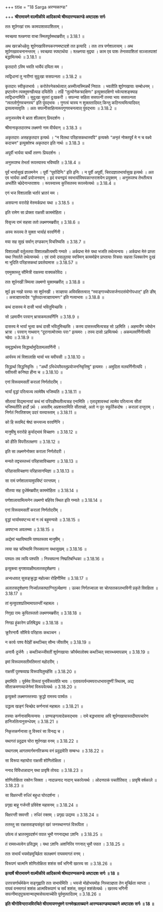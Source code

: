 +++
title = "18 Sarga अरण्यकाण्डः"

+++
**श्रीरामायणे वाल्मीकीये आदिकाव्ये श्रीमदारण्यकाण्डे अष्टादशः सर्गः**

ततः शूर्पणखां रामः कामपाशावपाशिताम् ।

स्वच्छया श्लक्ष्णया वाचा स्मितपूर्वमथाब्रवीत् ॥ 3.18.1 ॥

अथ खरक्रोधहेतुः शूर्पणखाविरुपकरणमष्टादशे तत इत्यादि । ततः तत्र पर्णशालायाम् । अथ शूर्पणखावचनानन्तरम् । स्वच्छया स्पष्टार्थया । श्लक्ष्णया मृद्व्या । काम एव पाशः तेनावपाशितां सञ्जातपाशां बद्धामित्यर्थः ॥ 3.18.1 ॥

कृतदारो ऽस्मि भवति भार्येयं दयिता मम ।

त्वद्विधानां तु नारीणां सुदुःखा ससपत्नता ॥ 3.18.2 ॥

कृतदारः स्वीकृतभार्यः । करोतेरनेकार्थत्वात् अस्मीत्यस्मिन्नर्थे निपातः । भवतीति शूर्पणखायाः सम्बोधनम् । इष्टात्वेन त्यक्तुमनर्हेत्याह दयितेति । तर्हि “तुल्योनेकत्रदक्षिणः” इत्युक्तदक्षिणो भवेत्याशङ्क्याह त्वद्विधानामिति । सुदुःखा सुतरां दुःखकरी । सपत्न्या सहिता ससपत्नी तस्या भावः ससपत्नता “त्वतलोर्गुणवचनस्य” इति पुंवद्भावः । गुणत्वं चास्य न शुक्लतादिवत् किन्तु कठिनत्वमित्यादिवत् द्रव्यत्वव्यावृतिः । अतः सपत्नीसाहित्यरूपगुणवचनत्वात् पुंवद्भावः ॥ 3.18.2 ॥

अनुजस्त्वेष मे भ्राता शीलवान् प्रियदर्शनः ।

श्रीमानाकृतदारश्च लक्ष्मणो नाम वीर्यवान् ॥ 3.18.3 ॥

अकृतदारः असहकृतदार इत्यर्थः । “न वितथा परिहासकथास्वपि” इत्यक्तेः “अनृतं नोक्तपूर्वं मे न च वक्ष्ये कदाचन” इत्युक्तेश्च अकृतदार इति नार्थः ॥ 3.18.3 ॥

अपूर्वी भार्यया चार्थी तरुणः प्रियदर्शनः ।

अनुरूपश्च तेभर्ता रूपस्यास्य भविष्यति ॥ 3.18.4 ॥

पूर्वं भार्यासुखं ज्ञातमनेन । पूर्वी “पूर्वादिनिः” इति इनिः । न पूर्वी अपूर्वी, चिरादज्ञातभार्यासुख इत्यर्थः । अत एव भार्यया अर्थी प्रयोजनवान् । इदं वचनद्वयं स्वभार्याविषयकान्तराशयेन प्रयुक्तम् । अनुरूपश्च तेभर्तेत्यत्र अभर्तेति च्छेदेनान्तराशयः । रूपस्यास्य कुत्सितस्य रूपस्येत्यर्थः ॥ 3.18.4 ॥

एनं भज विशालाक्षि भर्तारं भ्रातरं मम ।

असपत्ना वरारोहे मेरुमर्कप्रभा यथा ॥ 3.18.5 ॥

इति रामेण सा प्रोक्ता राक्षसी काममोहिता ।

विसृज्य रामं सहसा ततो लक्ष्मणमब्रवीत् ॥ 3.18.6 ॥

अस्य रूपस्य ते युक्ता भार्याहं वरवर्णिनी ।

मया सह सुखं सर्वान् दण्डकान् विचरिष्यसि ॥ 3.18.7 ॥

विशालाक्षी वर्तुलतया विशालाक्षीत्वमपि गम्यते । अर्कप्रभा मेरुं यथा भजति तथेत्यन्वयः । अर्कप्रभा मेरुं प्राप्ता यथा निवर्तते तथेत्यप्यर्थः । एवं रामो दयालुतया स्वस्मिन् काममोहेन प्राप्तायाः स्त्रियाः सहसा धिक्कारेण दुःखं मा भूदिति परिहासकथां प्रवर्तयामास ॥ 3.18.57 ॥

एवमुक्तस्तु सौमित्री राक्षस्या वाक्यकोविदः ।

ततः शूर्पनखीं स्मित्वा लक्ष्मणो युक्तमब्रवीत् ॥ 3.18.8 ॥

शूर्प इव नखो यस्याः सा शूर्पनखी । सञ्ज्ञाया अविवक्षितत्वात् “स्वाङ्गाच्चोपसर्जनादसंयोगोपधात्” इति ङीष् । असञ्ज्ञात्वादेव “पूर्वपदात्सञ्ज्ञायामगः” इति णत्वाभावः ॥ 3.18.8 ॥

कथं दासस्य मे दासी भार्या भवितुमिच्छसि ।

सो ऽहमार्येण परवान् भ्रात्राकमलवर्णिनि ॥ 3.18.9 ॥

दासस्य मे भार्या भूत्वा कथं दासी भवितुमिच्छसि । कस्य दासस्त्वमित्यत्राह सो ऽहमिति । अहमार्येण ज्येष्ठेन भ्रात्रा । परवान् नाथवान् “दूरानात्मोत्तमाः पराः” इत्यमरः । तस्य दासो ऽहमित्यर्थः । अकमलवर्णिनीत्यपि च्छेदः ॥ 3.18.9 ॥

समृद्धार्थस्य सिद्धार्थामुदितामलवर्णिनी ।

आर्यस्य त्वं विशालाक्षि भार्या भव यवीयसी ॥ 3.18.10 ॥

सिद्धार्था सिद्धनिवृत्तिः । “अर्थो ऽभिधेयरैवस्तुप्रयोजननिवृत्तिषु” इत्यमरः । अमुदिता मलवर्णिनीत्यपि । यवीयसी कनिष्ठा हीना च ॥ 3.18.10 ॥

एनां विरूपामसतीं करालां निर्णतोदरीम् ।

भार्यां वृद्धां परित्यज्य त्वामेवैष भजिष्यति ॥ 3.18.11 ॥

सीतायां विद्यमानायां कथं मां परिग्रहीष्यतीत्यत्राह एनामिति । एतादृशावस्थां त्वामेव परित्यज्य सीतां भजिष्यतीति हार्दो ऽर्थः । असतीम् अप्रशस्तामिति सीतापक्षे, अतो न पुरः स्फूर्तिकदोषः । करालां दन्तुराम् । निर्णतं निरतिशयम् उदरं यस्यास्ताम् ॥ 3.18.11 ॥

को हि रूपमिदं श्रेष्ठं सन्त्यज्य वरवर्णिनि ।

मानुषीषु वरारोहे कुर्याद्भावं विचक्षणः ॥ 3.18.12 ॥

को हीति विपरीतलक्षणा ॥ 3.18.12 ॥

इति सा लक्ष्मणेनोक्ता कराला निर्णतोदरी ।

मन्यते तद्वचस्तथ्यं परिहासाविचक्षणा ॥ 3.18.13 ॥

परिहासाविचक्षणा परिहासानभिज्ञा ॥ 3.18.13 ॥

सा रामं पर्णशालायामुपविष्टं परन्तपम् ।

सीतया सह दुर्धर्षमब्रवीत् काममोहिता ॥ 3.18.14 ॥

पर्णशालायामित्यनेन लक्ष्मणो बहिरेव स्थित इति गम्यते ॥ 3.18.14 ॥

एनां विरूपामसतीं करालां निर्णतोदरीम् ।

वृद्धां भार्यामवष्टभ्य मां न त्वं बहुमन्यसे ॥ 3.18.15 ॥

अवष्टभ्य अवलम्ब्य ॥ 3.18.15 ॥

अद्येमां भक्षयिष्यामि पश्यतस्तव मानुषीम् ।

त्वया सह चरिष्यामि निस्सपत्ना यथासुखम् ॥ 3.18.16 ॥

पश्यतः तव त्वयि पश्यति । निस्सपत्ना निष्प्रतिबन्धिका ॥ 3.18.16 ॥

इत्युक्त्वा मृगशावाक्षीमलातसदृशेक्षणा ।

अभ्यधावत् सुसङ्क्रुद्धा महोल्का रोहिणीमिव ॥ 3.18.17 ॥

अलातसदृशेक्षणा निर्ज्वालकाष्ठाग्नितुल्येक्षणा । उल्का निर्गतज्वाला सा चोत्पातकालभाविनी प्रकृते विवक्षिता ॥ 3.18.17 ॥

तां मृत्युपाशप्रतिमामापतन्तीं महाबलः ।

निगृह्य रामः कुपितस्ततो लक्ष्मणमब्रवीत् ॥ 3.18.18 ॥

निगह्य हुंकारेण प्रतिषिद्ध्य ॥ 3.18.18 ॥

क्रूरैरनार्यैः सौमित्रे परिहासः कथञ्चन ।

न कार्यः पश्य वैदेहीं कथञ्चित् सौम्य जीवतीम् ॥ 3.18.19 ॥

अनार्यैः दुर्जनैः । कथञ्चिज्जीवतीं शूर्पणखायाः क्रौर्यमालोक्य कथञ्चित् स्वास्थ्यमापन्नाम् ॥ 3.18.19 ॥

इमां विरूपामसतीमतिमत्तां महोदरीम् ।

राक्षसीं पुरुषव्याघ्र विरूपयितुमर्हसि ॥ 3.18.20 ॥

इमामिति । पूर्वमेव विरूपां पुनर्विरूपयेति भावः । एतावत्पर्यन्तमपराधाभावत्तूष्णीं स्थितम्, अद्य सीताक्रमणव्याजेनेमां विरूपयेत्यर्थः ॥ 3.18.20 ॥

इत्युक्तो लक्ष्मणस्तस्याः क्रुद्धो रामस्य पार्श्वतः ।

उद्धत्य खङ्गं चिच्छेद कर्णनासं महाबलः ॥ 3.18.21 ॥

तस्याः कर्णनासमित्यन्वयः । प्राण्यङ्गत्वादेकवद्भावः । रामे बद्धभावाया अपि शूर्पणखायास्तदीयापचारेण हानिर्जातेत्यनुसन्धेयम् ॥ 3.18.21 ॥

निकृत्तकर्णनासा तु विस्वरं सा विनद्य च ।

यथागतं प्रदुद्राव घोरा शूर्पणखा वनम् ॥ 3.18.22 ॥

यथागतम् आगतमार्गमनतिक्रम्य वनं प्रदुद्रावेति सम्बन्धः ॥ 3.18.22 ॥

सा विरूपा महाघोरा राक्षसी शोणितोक्षिता ।

ननाद विविधान्नादान् यथा प्रावृषि तोयदः ॥ 3.18.23 ॥

शोणितोक्षिता रक्तेन सिक्ता । नादान्ननाद नादान् चकारेत्यर्थः । ओदनपाकं पचतीतिवत् । प्रावृषि वर्षकाले ॥ 3.18.23 ॥

सा विक्षरन्ती रुधिरं बहुधा घोरदर्शना ।

प्रगृह्य बाहू गर्जन्ती प्रविवेश महावनम् ॥ 3.18.24 ॥

विक्षरन्ती स्रवन्ती । रुधिरं रक्तम् । प्रगृह्य उद्यम्य ॥ 3.18.24 ॥

ततस्तु सा राक्षससङ्घसंवृतं खरं जनस्थानगतं विरूपिता ।

उपेत्य तं भ्रातरमुग्रदर्शनं पपात भूमौ गगनाद्यथा ऽशनिः ॥ 3.18.25 ॥

तं रामवध्यत्वेन प्रसिद्धम् । यथा ऽशनिः अशनिरिव गगनात् भूमौ पपात । 3.18.25 ॥

ततः सभार्यं भयमोहमूर्च्छिता सलक्ष्मणं राघवमागतं वनम् ।

विरूपणं चात्मनि शोणितोक्षिता शशंस सर्वं भगिनी खरस्य सा ॥ 3.18.26 ॥

**इत्यार्षे श्रीरामायणे वाल्मीकीये आदिकाव्ये श्रीमदारण्यकाण्डे अष्टादशः सर्गः ॥ 18 ॥**

उत्तरसर्गार्थमेकेन सङ्गृह्णाति ततः सभार्यमिति । भयजो मोहोभयमोहः निस्सञ्ज्ञता तेन मूर्च्छिता व्याप्ता । राघवं वनमागतं शशंस आत्मविरूपाणं च सर्वं शशंस, समूलं शशंसेत्यर्थः । खरस्य भगिनी सपत्नीमातृपुत्रत्वान्मातृष्वसेयत्वाच्चेति पूर्वमुपपादितम् ॥ 3.18.26 ॥

**इति श्रीगोविन्दराजविरचिते श्रीरामायणभूषणे रत्नमेखलाख्याने आरण्यकाण्डव्याख्याने अष्टादशः सर्गः ॥ 18 ॥**
